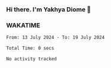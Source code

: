 ### Hi there. I'm Yakhya Diome 👋

### WAKATIME
<!--START_SECTION:waka-->

```txt
From: 13 July 2024 - To: 19 July 2024

Total Time: 0 secs

No activity tracked
```

<!--END_SECTION:waka-->
